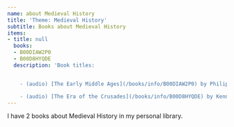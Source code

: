 ```yaml
---
name: about Medieval History
title: 'Theme: Medieval History'
subtitle: Books about Medieval History
items:
- title: null
  books:
  - B00DIAW2P0
  - B00D8HYQDE
  description: 'Book titles:


    - (audio) [The Early Middle Ages](/books/info/B00DIAW2P0) by Philip Daileader

    - (audio) [The Era of the Crusades](/books/info/B00D8HYQDE) by Kenneth W. Harl'
---
```

I have 2 books about Medieval History in my personal library.

